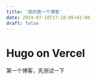 ```yaml
---
title: '我的第一个博客'
date: 2019-07-18T17:18:05+01:00
draft: false
---
```


# Hugo on Vercel

第一个博客，先测试一下

